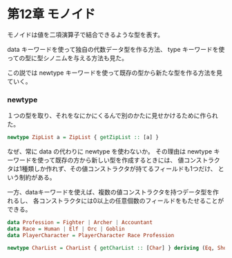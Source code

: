 # 第12章 モノイド

モノイドは値を二項演算子で結合できるような型を表す。

data キーワードを使って独自の代数データ型を作る方法、
type キーワードを使っての型に型シノニムを与える方法も見た。

この説では newtype キーワードを使って既存の型から新たな型を作る方法を見ていく。

### newtype

１つの型を取り、それをなにかにくるんで別のかたに見せかけるために作られた。

```haskell
newtype ZipList a = ZipList { getZipList :: [a] }
```

なぜ、常に data の代わりに newtype を使わないか。
その理由は newtype キーワードを使って既存の方から新しい型を作成するときには、
値コンストラクタは1種類しか作れず、その値コンストラクタが持てるフィールドも1つだけ、
という制約がある。

一方、dataキーワードを使えば、複数の値コンストラクタを持つデータ型を作れるし、
各コンストラクタには0以上の任意個数のフィールドをもたせることができる。

```haskell
data Profession = Fighter | Archer | Accountant
data Race = Human | Elf | Orc | Goblin
data PlayerCharacter = PlayerCharacter Race Profession
```

```haskell
newtype CharList = CharList { getCharList :: [Char] } deriving (Eq, Show)
```